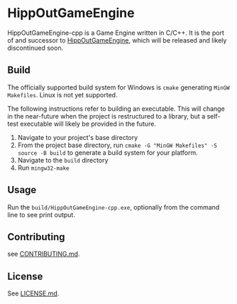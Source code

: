 # HippOutGameEngine

HippOutGameEngine-cpp is a Game Engine written in C/C++. It is the port of and successor to [HippOutGameEngine](https://github.com/Wyatt-James/HippOutGameEngine), which will be released and likely discontinued soon.

## Build
The officially supported build system for Windows is `cmake` generating `MinGW Makefiles`. Linux is not yet supported.

The following instructions refer to building an executable. This will change in the near-future when the project is restructured to a library, but a self-test executable will likely be provided in the future.

1. Navigate to your project's base directory
2. From the project base directory, run `cmake -G "MinGW Makefiles" -S source -B build` to generate a build system for your platform. 
3. Navigate to the `build` directory
4. Run `mingw32-make`

## Usage
Run the `build/HippOutGameEngine-cpp.exe`, optionally from the command line to see print output.

## Contributing
see [CONTRIBUTING.md](CONTRIBUTING.md).

## License
See [LICENSE.md](LICENSE.md).
